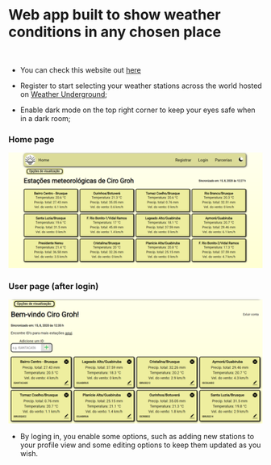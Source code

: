 # Web app built to show weather conditions in any chosen place 
<br/>

* You can check this website out [here](https://weatherhome.herokuapp.com/)

* Register to start selecting your weather stations across the world hosted on [Weather Underground](https://www.wunderground.com); <br/>
* Enable dark mode on the top right corner to keep your eyes safe when in a dark room; <br/>

### Home page
![Weather Home](./public/webView/home.PNG)

### User page (after login)
![User page](./public/webView/login.PNG)

* By loging in, you enable some options, such as adding new stations to your profile view and some editing options to keep them updated as you wish.